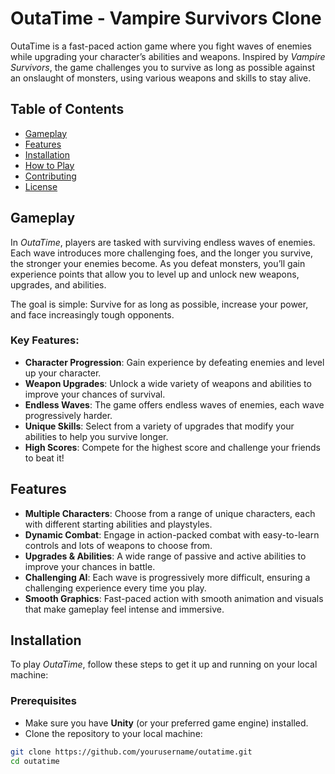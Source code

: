 # OutaTime - Vampire Survivors Clone

OutaTime is a fast-paced action game where you fight waves of enemies while upgrading your character’s abilities and weapons. Inspired by *Vampire Survivors*, the game challenges you to survive as long as possible against an onslaught of monsters, using various weapons and skills to stay alive.

## Table of Contents

- [Gameplay](#gameplay)
- [Features](#features)
- [Installation](#installation)
- [How to Play](#how-to-play)
- [Contributing](#contributing)
- [License](#license)

## Gameplay

In *OutaTime*, players are tasked with surviving endless waves of enemies. Each wave introduces more challenging foes, and the longer you survive, the stronger your enemies become. As you defeat monsters, you’ll gain experience points that allow you to level up and unlock new weapons, upgrades, and abilities.

The goal is simple: Survive for as long as possible, increase your power, and face increasingly tough opponents.

### Key Features:
- **Character Progression**: Gain experience by defeating enemies and level up your character.
- **Weapon Upgrades**: Unlock a wide variety of weapons and abilities to improve your chances of survival.
- **Endless Waves**: The game offers endless waves of enemies, each wave progressively harder.
- **Unique Skills**: Select from a variety of upgrades that modify your abilities to help you survive longer.
- **High Scores**: Compete for the highest score and challenge your friends to beat it!

## Features

- **Multiple Characters**: Choose from a range of unique characters, each with different starting abilities and playstyles.
- **Dynamic Combat**: Engage in action-packed combat with easy-to-learn controls and lots of weapons to choose from.
- **Upgrades & Abilities**: A wide range of passive and active abilities to improve your chances in battle.
- **Challenging AI**: Each wave is progressively more difficult, ensuring a challenging experience every time you play.
- **Smooth Graphics**: Fast-paced action with smooth animation and visuals that make gameplay feel intense and immersive.

## Installation

To play *OutaTime*, follow these steps to get it up and running on your local machine:

### Prerequisites
- Make sure you have **Unity** (or your preferred game engine) installed.
- Clone the repository to your local machine:

```bash
git clone https://github.com/yourusername/outatime.git
cd outatime
